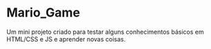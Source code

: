 # Mario_Game
 Um mini projeto criado para testar alguns conhecimentos básicos em HTML/CSS e JS e aprender novas coisas.
